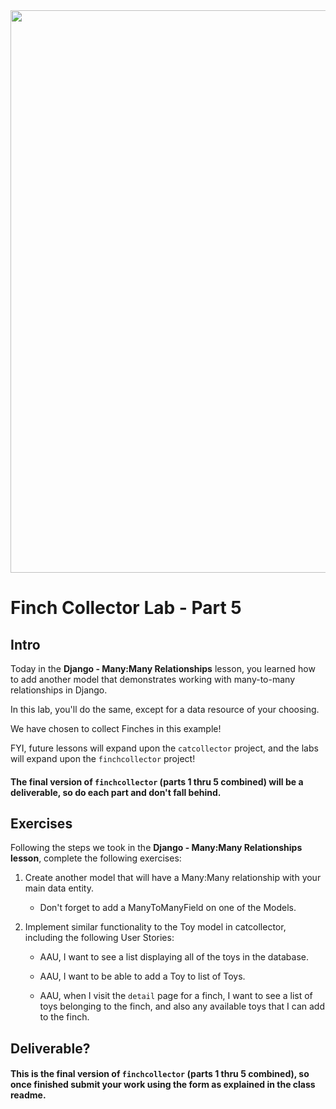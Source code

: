 <img src="https://images.unsplash.com/photo-1600981806713-d141a32a4f7b" width="900">

# Finch Collector Lab - Part 5

## Intro

Today in the **Django - Many:Many Relationships** lesson, you learned how to add another model that demonstrates working with many-to-many relationships in Django. 

In this lab, you'll do the same, except for a data resource of your choosing.

We have chosen to collect Finches in this example!

FYI, future lessons will expand upon the `catcollector` project, and the labs will expand upon the `finchcollector` project!

#### The final version of `finchcollector` (parts 1 thru 5 combined) will be a deliverable, so do each part and don't fall behind.


## Exercises

Following the steps we took in the **Django - Many:Many Relationships lesson**, complete the following exercises:

1. Create another model that will have a Many:Many relationship with your main data entity.
	- Don't forget to add a ManyToManyField on one of the Models.

2. Implement similar functionality to the Toy model in catcollector, including the following User Stories:
	- AAU, I want to see a list displaying all of the toys in the database.

	- AAU, I want to be able to add a Toy to list of Toys.

	- AAU, when I visit the `detail` page for a finch, I want to see a list of toys belonging to the finch, and also any available toys that I can add to the finch.


## Deliverable?

#### This is the final version of `finchcollector` (parts 1 thru 5 combined), so once finished submit your work using the form as explained in the class readme.